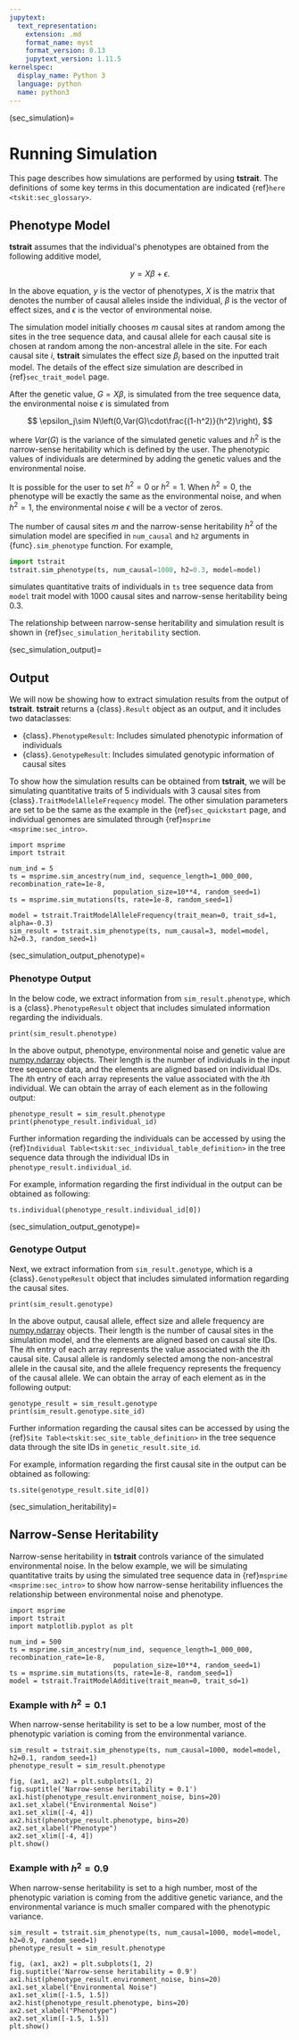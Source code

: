 ```yaml
---
jupytext:
  text_representation:
    extension: .md
    format_name: myst
    format_version: 0.13
    jupytext_version: 1.11.5
kernelspec:
  display_name: Python 3
  language: python
  name: python3
---
```


(sec_simulation)=

# Running Simulation

This page describes how simulations are performed by using **tstrait**. The definitions of some key terms in this documentation are indicated {ref}`here <tskit:sec_glossary>`.

## Phenotype Model

**tstrait** assumes that the individual's phenotypes are obtained from the following additive model,

$$
y=X\beta+\epsilon.
$$

In the above equation, $y$ is the vector of phenotypes, $X$ is the matrix that denotes the number of causal alleles inside the individual, $\beta$ is the vector of effect sizes, and $\epsilon$ is the vector of environmental noise.

The simulation model initially chooses $m$ causal sites at random among the sites in the tree sequence data, and causal allele for each causal site is chosen at random among the non-ancestral allele in the site. For each causal site $i$, **tstrait** simulates the effect size $\beta_i$ based on the inputted trait model. The details of the effect size simulation are described in {ref}`sec_trait_model` page.

After the genetic value, $G=X\beta$, is simulated from the tree sequence data, the environmental noise $\epsilon$ is simulated from

$$
\epsilon_j\sim N\left(0,Var(G)\cdot\frac{(1-h^2)}{h^2}\right),
$$

where $Var(G)$ is the variance of the simulated genetic values and $h^2$ is the narrow-sense heritability which is defined by the user. The phenotypic values of individuals are determined by adding the genetic values and the environmental noise.

It is possible for the user to set $h^2=0$ or $h^2=1$. When $h^2=0$, the phenotype will be exactly the same as the environmental noise, and when $h^2=1$, the environmental noise $\epsilon$ will be a vector of zeros.

The number of causal sites $m$ and the narrow-sense heritability $h^2$ of the simulation model are specified in `num_causal` and `h2` arguments in {func}`.sim_phenotype` function. For example,

```Python
import tstrait
tstrait.sim_phenotype(ts, num_causal=1000, h2=0.3, model=model)
```

simulates quantitative traits of individuals in `ts` tree sequence data from `model` trait model with 1000 causal sites and narrow-sense heritability being 0.3.

The relationship between narrow-sense heritability and simulation result is shown in {ref}`sec_simulation_heritability` section.

(sec_simulation_output)=

## Output

We will now be showing how to extract simulation results from the output of **tstrait**. **tstrait** returns a {class}`.Result` object as an output, and  it includes two dataclasses:

- {class}`.PhenotypeResult`: Includes simulated phenotypic information of individuals
- {class}`.GenotypeResult`: Includes simulated genotypic information of causal sites

To show how the simulation results can be obtained from **tstrait**, we will be simulating quantitative traits of 5 individuals with 3 causal sites from {class}`.TraitModelAlleleFrequency` model. The other simulation parameters are set to be the same as the example in the {ref}`sec_quickstart` page, and individual genomes are simulated through {ref}`msprime <msprime:sec_intro>`.

```{code-cell} ipython3
import msprime
import tstrait

num_ind = 5
ts = msprime.sim_ancestry(num_ind, sequence_length=1_000_000, recombination_rate=1e-8,
                          population_size=10**4, random_seed=1)
ts = msprime.sim_mutations(ts, rate=1e-8, random_seed=1)

model = tstrait.TraitModelAlleleFrequency(trait_mean=0, trait_sd=1, alpha=-0.3)
sim_result = tstrait.sim_phenotype(ts, num_causal=3, model=model, h2=0.3, random_seed=1)
```

(sec_simulation_output_phenotype)=

### Phenotype Output

In the below code, we extract information from `sim_result.phenotype`, which is a {class}`.PhenotypeResult` object that includes simulated information regarding the individuals.

```{code-cell} ipython3
print(sim_result.phenotype)
```

In the above output, phenotype, environmental noise and genetic value are [numpy.ndarray](https://numpy.org/doc/stable/reference/arrays.ndarray.html#arrays-ndarray) objects. Their length is the number of individuals in the input tree sequence data, and the elements are aligned based on individual IDs. The $i$th entry of each array represents the value associated with the $i$th individual. We can obtain the array of each element as in the following output:

```{code-cell} ipython3
phenotype_result = sim_result.phenotype
print(phenotype_result.individual_id)
```

Further information regarding the individuals can be accessed by using the {ref}`Individual Table<tskit:sec_individual_table_definition>` in the tree sequence data through the individual IDs in `phenotype_result.individual_id`.

For example, information regarding the first individual in the output can be obtained as following:

```{code-cell} ipython3
ts.individual(phenotype_result.individual_id[0])
```

(sec_simulation_output_genotype)=

### Genotype Output

Next, we extract information from `sim_result.genotype`, which is a {class}`.GenotypeResult` object that includes simulated information regarding the causal sites.

```{code-cell} ipython3
print(sim_result.genotype)
```

In the above output, causal allele, effect size and allele frequency are [numpy.ndarray](https://numpy.org/doc/stable/reference/arrays.ndarray.html#arrays-ndarray) objects. Their length is the number of causal sites in the simulation model, and the elements are aligned based on causal site IDs. The $i$th entry of each array represents the value associated with the $i$th causal site. Causal allele is randomly selected among the non-ancestral allele in the causal site, and the allele frequency represents the frequency of the causal allele. We can obtain the array of each element as in the following output:

```{code-cell} ipython3
genotype_result = sim_result.genotype
print(sim_result.genotype.site_id)
```


Further information regarding the causal sites can be accessed by using the {ref}`Site Table<tskit:sec_site_table_definition>` in the tree sequence data through the site IDs in `genetic_result.site_id`.

For example, information regarding the first causal site in the output can be obtained as following:

```{code-cell} ipython3
ts.site(genotype_result.site_id[0])
```

(sec_simulation_heritability)=

## Narrow-Sense Heritability

Narrow-sense heritability in **tstrait** controls variance of the simulated environmental noise. In the below example, we will be simulating quantitative traits by using the simulated tree sequence data in {ref}`msprime <msprime:sec_intro>` to show how narrow-sense heritability influences the relationship between environmental noise and phenotype.

```{code-cell} ipython3
import msprime
import tstrait
import matplotlib.pyplot as plt

num_ind = 500
ts = msprime.sim_ancestry(num_ind, sequence_length=1_000_000, recombination_rate=1e-8,
                          population_size=10**4, random_seed=1)
ts = msprime.sim_mutations(ts, rate=1e-8, random_seed=1)
model = tstrait.TraitModelAdditive(trait_mean=0, trait_sd=1)
```

### Example with $h^2=0.1$

When narrow-sense heritability is set to be a low number, most of the phenotypic variation is coming from the environmental variance.

```{code-cell} ipython3
sim_result = tstrait.sim_phenotype(ts, num_causal=1000, model=model, h2=0.1, random_seed=1)
phenotype_result = sim_result.phenotype

fig, (ax1, ax2) = plt.subplots(1, 2)
fig.suptitle('Narrow-sense heritability = 0.1')
ax1.hist(phenotype_result.environment_noise, bins=20)
ax1.set_xlabel("Environmental Noise")
ax1.set_xlim([-4, 4])
ax2.hist(phenotype_result.phenotype, bins=20)
ax2.set_xlabel("Phenotype")
ax2.set_xlim([-4, 4])
plt.show()
```

### Example with $h^2=0.9$

When narrow-sense heritability is set to a high number, most of the phenotypic variation is coming from the additive genetic variance, and the environmental variance is much smaller compared with the phenotypic variance.

```{code-cell} ipython3
sim_result = tstrait.sim_phenotype(ts, num_causal=1000, model=model, h2=0.9, random_seed=1)
phenotype_result = sim_result.phenotype

fig, (ax1, ax2) = plt.subplots(1, 2)
fig.suptitle('Narrow-sense heritability = 0.9')
ax1.hist(phenotype_result.environment_noise, bins=20)
ax1.set_xlabel("Environmental Noise")
ax1.set_xlim([-1.5, 1.5])
ax2.hist(phenotype_result.phenotype, bins=20)
ax2.set_xlabel("Phenotype")
ax2.set_xlim([-1.5, 1.5])
plt.show()
```